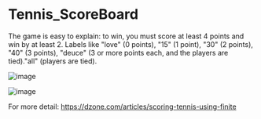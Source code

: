 # Tennis_ScoreBoard

The game is easy to explain: to win, you must score at least 4 points and win by at least 2.
Labels like "love" (0 points), "15" (1 point), "30" (2 points), "40" (3 points), "deuce" (3 or more points each, and the players are tied)."all" (players are tied).

![image](https://user-images.githubusercontent.com/82434808/122649963-01a24c80-d14e-11eb-9877-fdf13f6b5556.png)

![image](https://user-images.githubusercontent.com/82434808/122649972-0b2bb480-d14e-11eb-829f-dd9082d8029e.png)



For more detail: https://dzone.com/articles/scoring-tennis-using-finite




